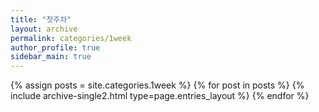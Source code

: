 ```yaml
---
title: "첫주차"
layout: archive
permalink: categories/1week
author_profile: true
sidebar_main: true
---
```



{% assign posts = site.categories.1week %}
{% for post in posts %} {% include archive-single2.html type=page.entries_layout %} {% endfor %}
